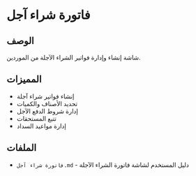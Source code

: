 # فاتورة شراء آجل

## الوصف
شاشة إنشاء وإدارة فواتير الشراء الآجلة من الموردين.

## المميزات
- إنشاء فواتير شراء آجلة
- تحديد الأصناف والكميات
- إدارة شروط الدفع الآجل
- تتبع المستحقات
- إدارة مواعيد السداد

## الملفات
- `فاتورة شراء آجل.md` - دليل المستخدم لشاشة فاتورة الشراء الآجلة
